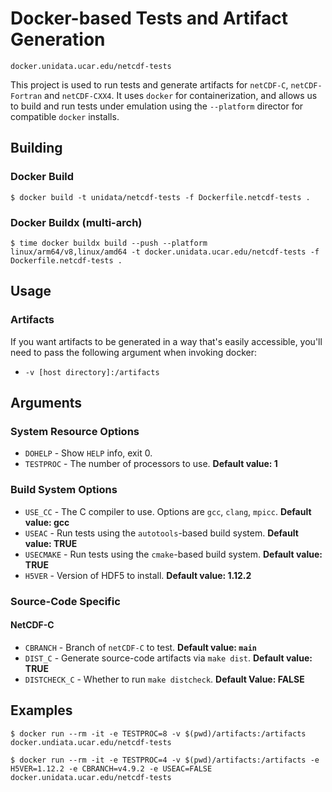 # Docker-based Tests and Artifact Generation

`docker.unidata.ucar.edu/netcdf-tests`

This project is used to run tests and generate artifacts for `netCDF-C`, `netCDF-Fortran` and `netCDF-CXX4`.  It uses `docker` for containerization, and allows us to build and run tests under emulation using the `--platform` director for compatible `docker` installs. 

## Building

### Docker Build

    $ docker build -t unidata/netcdf-tests -f Dockerfile.netcdf-tests .

### Docker Buildx (multi-arch)

    $ time docker buildx build --push --platform linux/arm64/v8,linux/amd64 -t docker.unidata.ucar.edu/netcdf-tests -f Dockerfile.netcdf-tests .
## Usage

### Artifacts

If you want artifacts to be generated in a way that's easily accessible, you'll need to pass the following argument when invoking docker:

*  `-v [host directory]:/artifacts`

## Arguments



### System Resource Options

* `DOHELP` - Show `HELP` info, exit 0. 
* `TESTPROC` - The number of processors to use. **Default value: 1**

### Build System Options

* `USE_CC` - The C compiler to use.  Options are `gcc`, `clang`, `mpicc`.  **Default value: gcc**
* `USEAC` - Run tests using the `autotools`-based build system. **Default value: TRUE**
* `USECMAKE` - Run tests using the `cmake`-based build system. **Default value: TRUE**
* `H5VER` - Version of HDF5 to install.  **Default value: 1.12.2**

### Source-Code Specific

#### NetCDF-C

* `CBRANCH` - Branch of `netCDF-C` to test. **Default value: `main`**
* `DIST_C` - Generate source-code artifacts via `make dist`. **Default value: TRUE**
* `DISTCHECK_C` - Whether to run `make distcheck`. **Default Value: FALSE**
## Examples

    $ docker run --rm -it -e TESTPROC=8 -v $(pwd)/artifacts:/artifacts docker.undiata.ucar.edu/netcdf-tests

    $ docker run --rm -it -e TESTPROC=4 -v $(pwd)/artifacts:/artifacts -e H5VER=1.12.2 -e CBRANCH=v4.9.2 -e USEAC=FALSE docker.unidata.ucar.edu/netcdf-tests